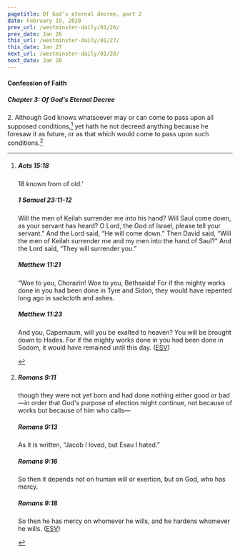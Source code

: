```yaml
---
pagetitle: Of God's eternal decree, part 2
date: February 19, 2020
prev_url: /westminster-daily/01/26/
prev_date: Jan 26
this_url: /westminster-daily/01/27/
this_date: Jan 27
next_url: /westminster-daily/01/28/
next_date: Jan 28
---
```


#### Confession of Faith

##### Chapter 3: Of God's Eternal Decree

2\. Although God knows whatsoever may or can come to pass upon all supposed conditions,[^fnref:wcf1] yet hath he not decreed anything because he foresaw it as future, or as that which would come to pass upon such conditions.[^fnref:wcf2]

[^fnref:wcf1]: <div class="esv"><h5>Acts 15:18</h5> <div class="esv-text"><div class="block-indent"> <p class="line-group" id="p44015018.01-1"><span class="verse-num inline" id="v44015018-1">18&nbsp;</span>known from of old.&#8217;</p> </div> </div><h5>1 Samuel 23:11-12</h5> <div class="esv-text"><p id="p09023011.01-2">Will the men of Keilah surrender me into his hand? Will Saul come down, as your servant has heard? O <span class="small-caps">Lord</span>, the God of Israel, please tell your servant.&#8221; And the <span class="small-caps">Lord</span> said, &#8220;He will come down.&#8221; Then David said, &#8220;Will the men of Keilah surrender me and my men into the hand of Saul?&#8221; And the <span class="small-caps">Lord</span> said, &#8220;They will surrender you.&#8221;</p> </div><h5>Matthew 11:21</h5> <div class="esv-text"><p id="p40011021.01-3"><span class="woc">&#8220;Woe to you, Chorazin! Woe to you, Bethsaida! For if the mighty works done in you had been done in Tyre and Sidon, they would have repented long ago in sackcloth and ashes.</span></p> </div><h5>Matthew 11:23</h5> <div class="esv-text"><p id="p40011023.01-4"><span class="woc">And you, Capernaum, will you be exalted to heaven? You will be brought down to Hades. For if the mighty works done in you had been done in Sodom, it would have remained until this day.</span>  (<a href="http://www.esv.org" class="copyright">ESV</a>)</p> </div> </div>

[^fnref:wcf2]: <div class="esv"><h5>Romans 9:11</h5> <div class="esv-text"><p id="p45009011.01-1">though they were not yet born and had done nothing either good or bad&#8212;in order that God's purpose of election might continue, not because of works but because of him who calls&#8212;</p> </div><h5>Romans 9:13</h5> <div class="esv-text"><p id="p45009013.01-2">As it is written, &#8220;Jacob I loved, but Esau I hated.&#8221;</p> </div><h5>Romans 9:16</h5> <div class="esv-text"><p id="p45009016.01-3">So then it depends not on human will or exertion, but on God, who has mercy.</p> </div><h5>Romans 9:18</h5> <div class="esv-text"><p id="p45009018.01-4">So then he has mercy on whomever he wills, and he hardens whomever he wills.  (<a href="http://www.esv.org" class="copyright">ESV</a>)</p> </div> </div>

